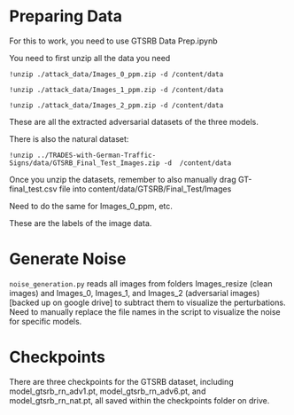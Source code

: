 # Preparing Data

For this to work, you need to use GTSRB Data Prep.ipynb

You need to first unzip all the data you need

```
!unzip ./attack_data/Images_0_ppm.zip -d /content/data

!unzip ./attack_data/Images_1_ppm.zip -d /content/data

!unzip ./attack_data/Images_2_ppm.zip -d /content/data
```

These are all the extracted adversarial datasets of the three models.

There is also the natural dataset:

```
!unzip ../TRADES-with-German-Traffic-Signs/data/GTSRB_Final_Test_Images.zip -d  /content/data
```

Once you unzip the datasets, remember to also manually drag GT-final_test.csv file into content/data/GTSRB/Final_Test/Images

Need to do the same for Images_0_ppm, etc.

These are the labels of the image data.

# Generate Noise

`noise_generation.py` reads all images from folders Images_resize (clean images) and Images_0, Images_1, and Images_2 (adversarial images) [backed up on google drive] to subtract them to visualize the perturbations. Need to manually replace the file names in the script to visualize the noise for specific models.

# Checkpoints

There are three checkpoints for the GTSRB dataset, including model_gtsrb_rn_adv1.pt, model_gtsrb_rn_adv6.pt, and model_gtsrb_rn_nat.pt, all saved within the checkpoints folder on drive.